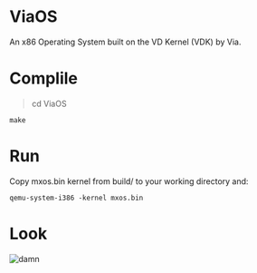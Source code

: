 # ViaOS
An x86 Operating System built on the VD Kernel (VDK) by Via.

# Complile
> cd ViaOS

``` make ```

# Run
Copy mxos.bin kernel from build/ to your working directory and:

``` qemu-system-i386 -kernel mxos.bin ```

# Look
![damn](https://github.com/user-attachments/assets/83f99a85-4afa-490e-a6bf-b3c633285403)
